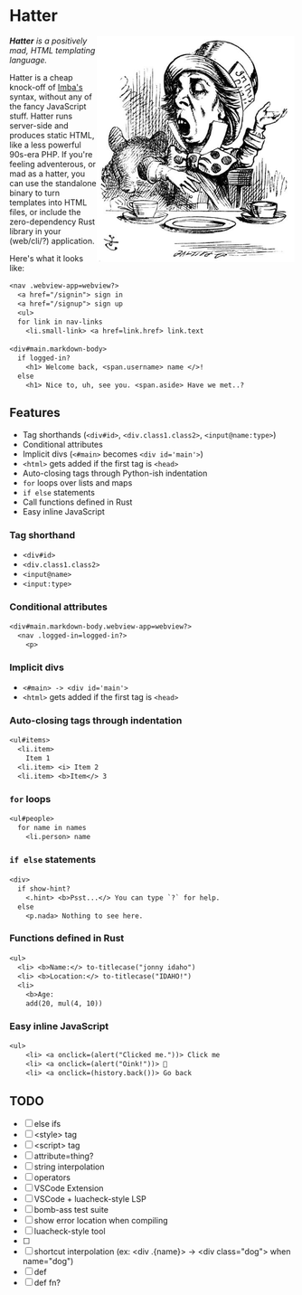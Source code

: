 # Hatter

<img src="./img/rhetoric.jpg" align="right" width="350" alt="The Mad Hatter discussing Hatter" />

_**Hatter** is a positively mad, HTML templating language._

Hatter is a cheap knock-off of [Imba's](https://imba.io) syntax,
without any of the fancy JavaScript stuff. Hatter runs server-side and
produces static HTML, like a less powerful 90s-era PHP. If you're
feeling adventerous, or mad as a hatter, you can use the standalone
binary to turn templates into HTML files, or include the
zero-dependency Rust library in your (web/cli/?) application.

Here's what it looks like:

```
<nav .webview-app=webview?>
  <a href="/signin"> sign in
  <a href="/signup"> sign up
  <ul>
  for link in nav-links
    <li.small-link> <a href=link.href> link.text

<div#main.markdown-body>
  if logged-in?
    <h1> Welcome back, <span.username> name </>!
  else
    <h1> Nice to, uh, see you. <span.aside> Have we met..?
```

## Features

- Tag shorthands (`<div#id>`, `<div.class1.class2>`, `<input@name:type>`)
- Conditional attributes
- Implicit divs (`<#main>` becomes `<div id='main'>`)
- `<html>` gets added if the first tag is `<head>`
- Auto-closing tags through Python-ish indentation
- `for` loops over lists and maps
- `if else` statements
- Call functions defined in Rust
- Easy inline JavaScript

### Tag shorthand

- `<div#id>`
- `<div.class1.class2>`
- `<input@name>`
- `<input:type>`

### Conditional attributes

```
<div#main.markdown-body.webview-app=webview?>
  <nav .logged-in=logged-in?>
    <p>
```

### Implicit divs

- `<#main> -> <div id='main'>`
- `<html>` gets added if the first tag is `<head>`

### Auto-closing tags through indentation

```
<ul#items>
  <li.item>
    Item 1
  <li.item> <i> Item 2
  <li.item> <b>Item</> 3
```

### `for` loops

```
<ul#people>
  for name in names
    <li.person> name
```

### `if else` statements

```
<div>
  if show-hint?
    <.hint> <b>Psst...</> You can type `?` for help.
  else
    <p.nada> Nothing to see here.
```

### Functions defined in Rust

```
<ul>
  <li> <b>Name:</> to-titlecase("jonny idaho")
  <li> <b>Location:</> to-titlecase("IDAHO!")
  <li>
    <b>Age:
    add(20, mul(4, 10))

```

### Easy inline JavaScript

```
<ul>
    <li> <a onclick=(alert("Clicked me."))> Click me
    <li> <a onclick=(alert("Oink!"))> 🐷
    <li> <a onclick=(history.back())> Go back
```

## TODO

- [ ] else ifs
- [ ] \<style> tag
- [ ] \<script> tag
- [ ] attribute=thing?
- [ ] string interpolation
- [ ] operators
- [ ] VSCode Extension
- [ ] VSCode + luacheck-style LSP
- [ ] bomb-ass test suite
- [ ] show error location when compiling
- [ ] luacheck-style tool
- [ ] <!-- html comments -->
- [ ] shortcut interpolation
      (ex: \<div .{name}> -> \<div class="dog"> when name="dog")
- [ ] def <tag>
- [ ] def fn?
